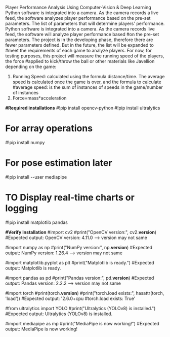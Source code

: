 Player Performance Analysis Using Computer-Vision & Deep Learning
Python software is integrated into a camera. As the camera records a live feed, the software analyzes player performance based  on the pre-set parameters. The list of parameters that will determine players' performance.
Python software is integrated into a camera. As the camera records live feed, the software will analyze player performance based
#on the pre-set parameters. The project is in the developing phase, therefore there are fewer parameters defined. But in the future, the list will be expanded to #meet the requirements of each game to analyze players. For now, for testing purposes, this project will measure the running speed of the players, the force #applied to kick/throw the ball or other materials like Javellion depending on the game:
1. Running Speed: calculated using the formula distance/time. The average speed is calculated once the game is over, and the formula to calculate
#average speed: is the sum of instances of speeds in the game/number of instances
2. Force=mass*acceleration

**#Required installations**
#!pip install opencv-python
#!pip install ultralytics

# For array operations 
#!pip install numpy

# For pose estimation later
#!pip install --user mediapipe

# TO Display real-time charts or logging
#!pip install matplotlib pandas

**#Verify Installation**
#import cv2
#print("OpenCV version:", cv2.__version__) 
#Expected output: OpenCV version: 4.11.0 --> version may not same

#import numpy as np
#print("NumPy version:", np.__version__)
#Expected output: NumPy version: 1.26.4 --> version may not same

#import matplotlib.pyplot as plt
#print("Matplotlib is ready.")
#Expected output: Matplotlib is ready.

#import pandas as pd
#print("Pandas version:", pd.__version__)
#Expected output: Pandas version: 2.2.2 --> version may not same

#import torch
#print(torch.__version__)
#print("torch.load exists:", hasattr(torch, 'load'))
#Expected output: '2.6.0+cpu
#torch.load exists: True'

#from ultralytics import YOLO
#print("Ultralytics (YOLOv8) is installed.")
#Expected output: Ultralytics (YOLOv8) is installed.

#import mediapipe as mp
#print("MediaPipe is now working!")
#Expected output: MediaPipe is now working!
